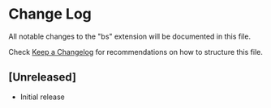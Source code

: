 # Change Log
All notable changes to the "bs" extension will be documented in this file.

Check [Keep a Changelog](http://keepachangelog.com/) for recommendations on how to structure this file.

## [Unreleased]
- Initial release
